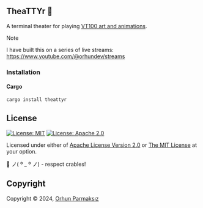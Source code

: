## TheaTTYr 🎥

A terminal theater for playing [VT100 art and animations](http://artscene.textfiles.com/vt100).

> [!NOTE]  
> I have built this on a series of live streams: <https://www.youtube.com/@orhundev/streams>

### Installation

#### Cargo

```shell
cargo install theattyr
```

## License

[![License: MIT](https://img.shields.io/badge/License-MIT-yellow.svg?style=flat&logo=GitHub)](./LICENSE-MIT)
[![License: Apache 2.0](https://img.shields.io/badge/License-Apache%202.0-blue.svg?style=flat&logo=GitHub)](./LICENSE-APACHE)

Licensed under either of [Apache License Version 2.0](./LICENSE-APACHE) or [The MIT License](./LICENSE-MIT) at your option.

🦀 ノ( º \_ º ノ) - respect crables!

## Copyright

Copyright © 2024, [Orhun Parmaksız](mailto:orhunparmaksiz@gmail.com)
